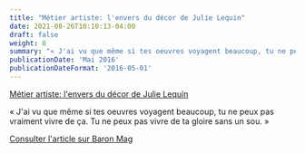 ```yaml
---
title: "Métier artiste: l'envers du décor de Julie Lequin"
date: 2021-08-26T10:10:13-04:00
draft: false
weight: 8
summary: "« J'ai vu que même si tes oeuvres voyagent beaucoup, tu ne peux pas vraiment vivre de ça. Tu ne peux pas vivre de ta gloire sans un sou. »"
publicationDate: 'Mai 2016'
publicationDateFormat: '2016-05-01'
---
```


[Métier artiste: l'envers du décor de Julie Lequin](http://www.baronmag.com/2016/05/metier-artiste-julie-lequin/)

« J'ai vu que même si tes oeuvres voyagent beaucoup, tu ne peux pas vraiment vivre de ça. Tu ne peux pas vivre de ta gloire sans un sou. »

[Consulter l'article sur Baron Mag](http://www.baronmag.com/2016/05/metier-artiste-julie-lequin/)
